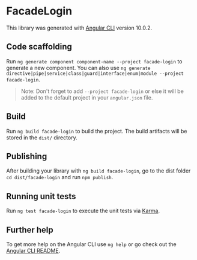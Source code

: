 # FacadeLogin

This library was generated with [Angular CLI](https://github.com/angular/angular-cli) version 10.0.2.

## Code scaffolding

Run `ng generate component component-name --project facade-login` to generate a new component. You can also use `ng generate directive|pipe|service|class|guard|interface|enum|module --project facade-login`.
> Note: Don't forget to add `--project facade-login` or else it will be added to the default project in your `angular.json` file. 

## Build

Run `ng build facade-login` to build the project. The build artifacts will be stored in the `dist/` directory.

## Publishing

After building your library with `ng build facade-login`, go to the dist folder `cd dist/facade-login` and run `npm publish`.

## Running unit tests

Run `ng test facade-login` to execute the unit tests via [Karma](https://karma-runner.github.io).

## Further help

To get more help on the Angular CLI use `ng help` or go check out the [Angular CLI README](https://github.com/angular/angular-cli/blob/master/README.md).
